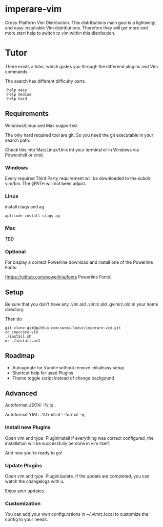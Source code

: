 # imperare-vim

Cross-Platform Vim Distribution.
This distributions main goal is a lightweigt and easy installable Vim distributions.
Therefore they will get more and more start help to switch to vim within this distribution.

# Tutor

There exists a tutor, which gudes you through the differend plugins and Vim commands.

The search has different difficulty parts.

    :help easy
    :help medium
    :help hard



## Requirements

Windows/Linux and Mac supported.

The only hard required tool are git.
So you need the git executable in your search path.

Check this into Mac/Linux/Unix int your terminal or in Windows via Powershell or cmd.

### Windows

Every required Third Party requirement will be downloaded to the subdir vim/bin.
The §PATH will not been adjust.

### Linux

install ctags and ag

    aptitude install ctags ag

### Mac

TBD

### Optional

For display a correct Powerline download and install one of the Powerline Fonts:

[https://github.com/powerline/fonts Powerline Fonts]

## Setup

Be sure that you don't have any .vim.old .vimrc.old .gvimrc.old in your
home directory.

Then do

    git clone git@github.com:surma-lodur/imperare-vim.git 
    cd imperare-vim
    ./install.sh
    or ./install.ps1


## Roadmap

* Autoupdate for Vundle without remove initialeasy setup
* Shortcut help for used Plugins
* Theme toggle script instead of change backgound

## Advanced

Autoformat JSON:
    :%!jq .  

Autoformat YML:
    :%!xmllint --format -q   

### Install new Plugins 

Open vim and type :PluginInstall
If everything was correct configured, the installation will be successfully be done in
vim itself.

And now you're ready to go!

### Update Plugins

Open vim and type :PluginUpdate.
If the update are completed, you can watch the changelogs with u.

Enjoy your updates.

### Customization

You can add your own configurations in ~/.vimrc.local to customize the config to your needs.
